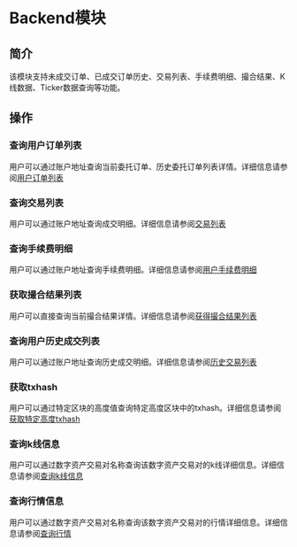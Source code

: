 # Backend模块

## 简介
该模块支持未成交订单、已成交订单历史、交易列表、手续费明细、撮合结果、K线数据、Ticker数据查询等功能。

## 操作

### 查询用户订单列表
用户可以通过账户地址查询当前委托订单、历史委托订单列表详情。详细信息请参阅[用户订单列表](../getting-start/command/backend.md#id1)

### 查询交易列表
用户可以通过账户地址查询成交明细。详细信息请参阅[交易列表](../getting-start/command/backend.md#id4)

### 查询手续费明细
用户可以通过账户地址查询手续费明细。详细信息请参阅[用户手续费明细](../getting-start/command/backend.md#id7)

### 获取撮合结果列表
用户可以直接查询当前撮合结果详情。详细信息请参阅[获得撮合结果列表](../getting-start/command/backend.md#id10)

### 查询用户历史成交列表
用户可以通过账户地址查询历史成交明细。详细信息请参阅[历史交易列表](../getting-start/command/backend.md#id13)

### 获取txhash
用户可以通过特定区块的高度值查询特定高度区块中的txhash。详细信息请参阅[获取特定高度txhash](../getting-start/command/backend.md#tx-hash)

### 查询k线信息
用户可以通过数字资产交易对名称查询该数字资产交易对的k线详细信息。详细信息请参阅[查询k线信息](../getting-start/command/backend.md#k)

### 查询行情信息
用户可以通过数字资产交易对名称查询该数字资产交易对的行情详细信息。详细信息请参阅[查询行情](../getting-start/command/backend.md#id20)

